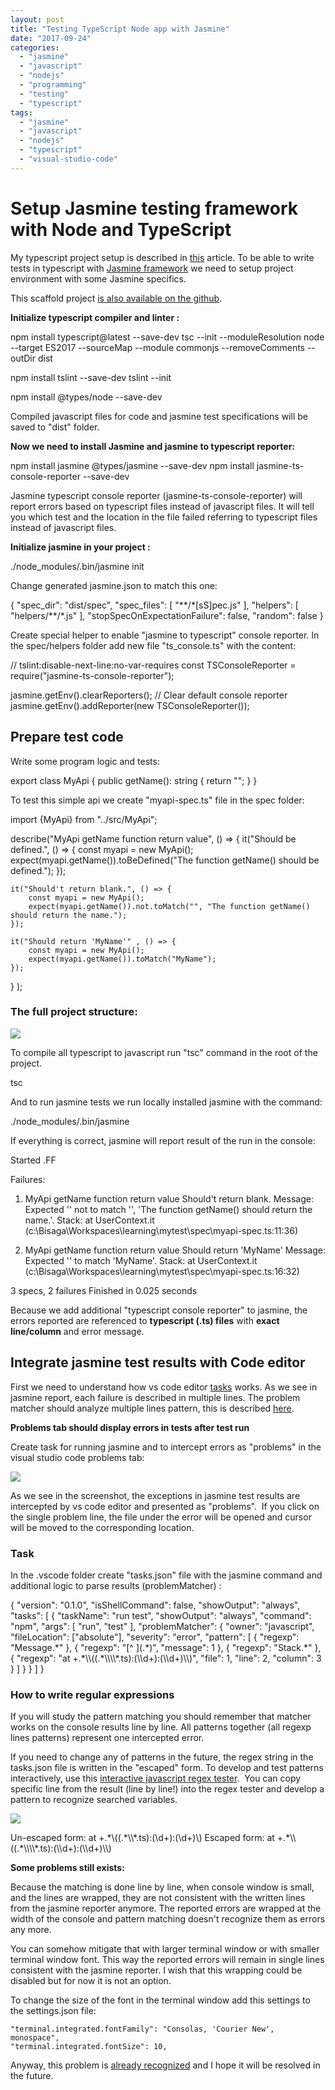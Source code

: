 ```yaml
---
layout: post
title: "Testing TypeScript Node app with Jasmine"
date: "2017-09-24"
categories: 
  - "jasmine"
  - "javascript"
  - "nodejs"
  - "programming"
  - "testing"
  - "typescript"
tags: 
  - "jasmine"
  - "javascript"
  - "nodejs"
  - "typescript"
  - "visual-studio-code"
---
```


# Setup Jasmine testing framework with Node and TypeScript

My typescript project setup is described in [this](http://bisaga.com/blog/programming/setting-up-the-environment-for-nodejs-and-typescript/) article. To be able to write tests in typescript with [Jasmine framework](https://jasmine.github.io/) we need to setup project environment with some Jasmine specifics.

This scaffold project [is also available on the github](https://github.com/bisaga/Jasmine).

**Initialize typescript compiler and linter :**

npm install typescript@latest --save-dev
tsc --init --moduleResolution node --target ES2017 --sourceMap --module commonjs --removeComments --outDir dist 

npm install tslint --save-dev
tslint --init

npm install @types/node --save-dev

Compiled javascript files for code and jasmine test specifications will be saved to "dist" folder.

**Now we need to install Jasmine and jasmine to typescript reporter:**

npm install jasmine @types/jasmine --save-dev
npm install jasmine-ts-console-reporter --save-dev

Jasmine typescript console reporter (jasmine-ts-console-reporter) will report errors based on typescript files instead of javascript files. It will tell you which test and the location in the file failed referring to typescript files instead of javascript files.

**Initialize jasmine in your project :**

./node\_modules/.bin/jasmine init

Change generated jasmine.json to match this one:

{
  "spec\_dir": "dist/spec",
  "spec\_files": \[
    "\*\*/\*\[sS\]pec.js"
  \],
  "helpers": \[
    "helpers/\*\*/\*.js"
  \],
  "stopSpecOnExpectationFailure": false,
  "random": false
}

Create special helper to enable "jasmine to typescript" console reporter. In the spec/helpers folder add new file "ts\_console.ts" with the content:

// tslint:disable-next-line:no-var-requires
const TSConsoleReporter = require("jasmine-ts-console-reporter");

jasmine.getEnv().clearReporters(); // Clear default console reporter
jasmine.getEnv().addReporter(new TSConsoleReporter());

## Prepare test code

Write some program logic and tests:

export class MyApi {
    public getName(): string {
        return "";
    }
}

To test this simple api we create "myapi-spec.ts" file in the spec folder:

import {MyApi} from "../src/MyApi";

describe("MyApi getName function return value", () => {
    it("Should be defined.", () => {
        const myapi = new MyApi();
        expect(myapi.getName()).toBeDefined("The function getName() should be defined.");
    });

    it("Should't return blank.", () => {
        const myapi = new MyApi();
        expect(myapi.getName()).not.toMatch("", "The function getName() should return the name.");
    });

    it("Should return 'MyName'" , () => {
        const myapi = new MyApi();
        expect(myapi.getName()).toMatch("MyName");
    });

} );

### The full project structure:

[![](images/2017-09-24-10_52_17-myapi-spec.ts-—-mytest-—-Visual-Studio-Code-167x300.png)](http://bisaga.com/blog/wp-content/uploads/2017/09/2017-09-24-10_52_17-myapi-spec.ts-—-mytest-—-Visual-Studio-Code.png)

To compile all typescript to javascript run "tsc" command in the root of the project.

tsc

And to run jasmine tests we run locally installed jasmine with the command:

./node\_modules/.bin/jasmine

If everything is correct, jasmine will report result of the run in the console:

Started
.FF

Failures:
1) MyApi getName function return value Should't return blank.
  Message:
    Expected '' not to match '', 'The function getName() should return the name.'.
  Stack:
        at UserContext.it (c:\\Bisaga\\Workspaces\\learning\\mytest\\spec\\myapi-spec.ts:11:36)

2) MyApi getName function return value Should return 'MyName'
  Message:
    Expected '' to match 'MyName'.
  Stack:
        at UserContext.it (c:\\Bisaga\\Workspaces\\learning\\mytest\\spec\\myapi-spec.ts:16:32)

3 specs, 2 failures
Finished in 0.025 seconds

Because we add additional "typescript console reporter" to jasmine, the errors reported are referenced to **typescript (.ts) files** with **exact line/column** and error message.

## Integrate jasmine test results with Code editor

First we need to understand how vs code editor [tasks](https://code.visualstudio.com/Docs/editor/tasks) works. As we see in jasmine report, each failure is described in multiple lines. The problem matcher should analyze multiple lines pattern, this is described [here](https://code.visualstudio.com/Docs/editor/tasks#_defining-a-multiline-problem-matcher).

**Problems tab should display errors in tests after test run**

Create task for running jasmine and to intercept errors as "problems" in the visual studio code problems tab:

[![](images/2017-09-24-14_24_47-tasks.json-—-mytest-—-Visual-Studio-Code.png)](http://bisaga.com/blog/wp-content/uploads/2017/09/2017-09-24-14_24_47-tasks.json-—-mytest-—-Visual-Studio-Code.png)

As we see in the screenshot, the exceptions in jasmine test results are intercepted by vs code editor and presented as "problems".  If you click on the single problem line, the file under the error will be opened and cursor will be moved to the corresponding location.

### Task

In the .vscode folder create "tasks.json" file with the jasmine command and additional logic to parse results (problemMatcher) :

{
    "version": "0.1.0",
    "isShellCommand": false,
    "showOutput": "always",
    "tasks": \[
        {
            "taskName": "run test",
            "showOutput": "always",
            "command": "npm",
            "args": \[
                "run", 
                "test"
            \],
            "problemMatcher": {
                "owner": "javascript",
                "fileLocation": \["absolute"\],
                "severity": "error",
                "pattern": \[
                    {
                        "regexp": "Message.\*"
                    },
                    {
                        "regexp": "\[^ \](.\*)",
                        "message": 1
                    },
                    {
                        "regexp": "Stack.\*"
                    },
                    {
                        "regexp": "at +.\*\\\\((.\*\\\\\\\\\*.ts):(\\\\d+):(\\\\d+)\\\\)",
                        "file": 1,
                        "line": 2,
                        "column": 3
                    }
                \]
            }
        }
    \]
}

### How to write regular expressions

If you will study the pattern matching you should remember that matcher works on the console results line by line. All patterns together (all regexp lines patterns) represent one intercepted error.

If you need to change any of patterns in the future, the regex string in the tasks.json file is written in the "escaped" form. To develop and test patterns interactively, use this [interactive javascript regex tester](https://www.regexpal.com/).  You can copy specific line from the result (line by line!) into the regex tester and develop a pattern to recognize searched variables.

[![](images/2017-09-24-14_44_26-Regex-Tester-Javascript-PCRE-PHP.png)](http://bisaga.com/blog/wp-content/uploads/2017/09/2017-09-24-14_44_26-Regex-Tester-Javascript-PCRE-PHP.png)

Un-escaped form:  at +.\*\\((.\*\\\\\*.ts):(\\d+):(\\d+)\\)
Escaped form:     at +.\*\\\\((.\*\\\\\\\\\*.ts):(\\\\d+):(\\\\d+)\\\\)

**Some problems still exists:**

Because the matching is done line by line, when console window is small, and the lines are wrapped, they are not consistent with the written lines from the jasmine reporter anymore. The reported errors are wrapped at the width of the console and pattern matching doesn't recognize them as errors any more.

You can somehow mitigate that with larger terminal window or with smaller terminal window font. This way the reported errors will remain in single lines consistent with the jasmine reporter. I wish that this wrapping could be disabled but for now it is not an option.

To change the size of the font in the terminal window add this settings to the settings.json file:

    "terminal.integrated.fontFamily": "Consolas, 'Courier New', monospace",
    "terminal.integrated.fontSize": 10,

Anyway, this problem is [already recognized](https://github.com/Microsoft/vscode/issues/32042) and I hope it will be resolved in the future.
